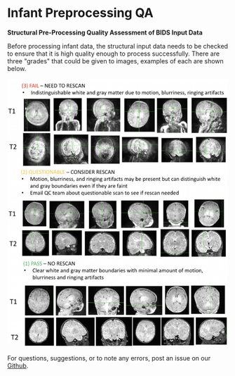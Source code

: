 # Infant Preprocessing QA

**Structural Pre-Processing Quality Assessment of BIDS Input Data**

Before processing infant data, the structural input data needs to be checked to ensure that it is high quality enough to process successfully. There are three "grades" that could be given to images, examples of each are shown below. 

![Structural Infant QC](img/structural_infant-qc.jpeg)

For questions, suggestions, or to note any errors, post an issue on our [Github](https://github.com/DCAN-Labs/cdni-brain/issues).